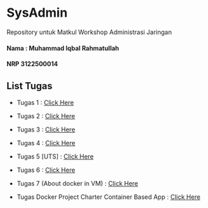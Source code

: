 # SysAdmin

Repository untuk Matkul Workshop Administrasi Jaringan

#### Nama : Muhammad Iqbal Rahmatullah

#### NRP 3122500014

## List Tugas

- Tugas 1 : [Click Here](https://github.com/iqbal-rahmatullah/SysAdmin-3122500014/tree/main/tugas1)

- Tugas 2 : [Click Here](https://github.com/iqbal-rahmatullah/SysAdmin-3122500014/tree/main/tugas2)

- Tugas 3 : [Click Here](https://github.com/iqbal-rahmatullah/SysAdmin-3122500014/tree/main/tugas3)

- Tugas 4 : [Click Here](https://github.com/iqbal-rahmatullah/SysAdmin-3122500014/tree/main/tugas4)

- Tugas 5 [UTS] : [Click Here](https://github.com/iqbal-rahmatullah/SysAdmin-3122500014/tree/main/tugas5)

- Tugas 6 : [Click Here](https://github.com/iqbal-rahmatullah/SysAdmin-3122500014/tree/main/tugas6)

- Tugas 7 (About docker in VM) : [Click Here](https://github.com/iqbal-rahmatullah/SysAdmin-3122500014/tree/main/tugas7)

- Tugas Docker Project Charter Container Based App : [Click Here](https://github.com/iqbal-rahmatullah/SysAdmin-3122500014/tree/main/project-kelompok)

##
